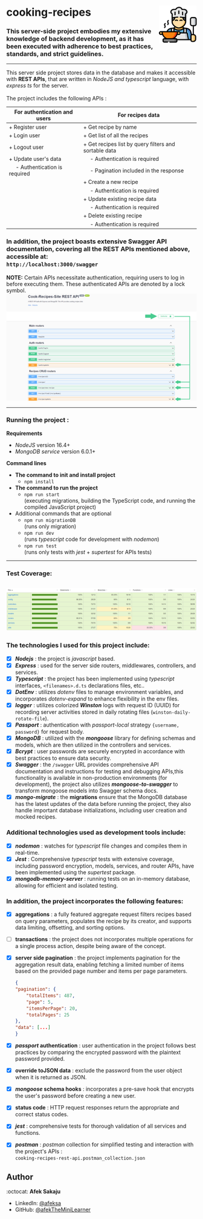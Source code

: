 # cooking-recipes <img src="readme-resources/cooking.png" width=100px height=100px align="right">

### This server-side project embodies my extensive knowledge of backend development, as it has been executed with adherence to best practices, standards, and strict guidelines. <br />

---

This server side project stores data in the database and makes it accessible with **REST APIs**, that are written in _NodeJS and typescript_ language, with _express ts_ for the server. <br /> <br />
The project includes the following APIs :

| For authentication and users        | For recipes data                                      |
| ----------------------------------- | ----------------------------------------------------- |
| + Register user                     | + Get recipe by name                                  |
| + Login user                        | + Get list of all the recipes                         |
| + Logout user                       | + Get recipes list by query filters and sortable data |
| + Update user's data                | &emsp; - Authentication is required                   |
| &emsp; - Authentication is required | &emsp; - Pagination included in the response          |
|                                     | + Create a new recipe                                 |
|                                     | &emsp; - Authentication is required                   |
|                                     | + Update existing recipe data                         |
|                                     | &emsp; - Authentication is required                   |
|                                     | + Delete existing recipe                              |
|                                     | &emsp; - Authentication is required                   |

### In addition, the project boasts extensive Swagger API documentation, covering all the REST APIs mentioned above, accessible at: <br /> `http://localhost:3000/swagger` <br />

**NOTE:**
Certain APIs necessitate authentication, requiring users to log in before executing them. These authenticated APIs are denoted by a lock symbol. <br />
![APIs that require authentication](readme-resources/swagger-auth.png) <br />

---

### **Running the project :**

**Requirements**

-   _NodeJS_ version 16.4+
-   _MongoDB service_ version 6.0.1+

**Command lines**

-   **The command to init and install project**
    -   `npm install`
-   **The command to run the project**
    -   `npm run start`<br /> (executing migrations, building the TypeScript code, and running the compiled JavaScript project)
-   Additional commands that are optional
    -   `npm run migrationDB`
        <br />(runs only migration)
    -   `npm run dev`<br /> (runs _typescript_ code for development with _nodemon_)
    -   `npm run test`<br /> (runs only tests with _jest_ + _supertest_ for APIs tests)

---

### Test Coverage:

## ![coverage](readme-resources/coverage.PNG)

### The technologies I used for this project include:

-   [x] _**Nodejs**_ : the project is _javascript_ based.
-   [x] _**Express**_ : used for the server side routers, middlewares, controllers, and services.
-   [x] _**Typescript**_ : the project has been implemented using _typescript_ interfaces, `<filenames>.d.ts` declarations files, etc..
-   [x] _**DotEnv**_ : utilizes _dotenv_ files to manage environment variables, and incorporates _dotenv-expand_ to enhance flexibility in the env files.
-   [x] _**logger**_ : utilizes colorized _**Winston**_ logs with request ID (UUID) for recording server activities stored in daily rotating files (`winston-daily-rotate-file`).
-   [x] _**Passport**_ : authentication with _passport-local_ strategy `{username, password}` for request body.
-   [x] _**MongoDB**_ : utilized with the _**mongoose**_ library for defining schemas and models, which are then utilized in the controllers and services.
-   [x] _**Bcrypt**_ : user passwords are securely encrypted in accordance with best practices to ensure data security.
-   [x] _**Swagger**_ : the `/swagger` URL provides comprehensive API documentation and instructions for testing and debugging APIs,this functionality is available in non-production environments (for development), the project also utilizes _**mongoose-to-swagger**_ to transform mongoose models into Swagger schema docs.
-   [x] _**mongo-migrate**_ : the **migrations** ensure that the MongoDB database has the latest updates of the data before running the project, they also handle important database initializations, including user creation and mocked recipes.

### Additional technologies used as development tools include:

-   [x] _**nodemon**_ : watches for _typescript_ file changes and compiles them in real-time.
-   [x] _**Jest**_ : Comprehensive _typescript_ tests with extensive coverage, including password encryption, models, services, and router APIs, have been implemented using the _supertest_ package.
-   [x] _**mongodb-memory-server**_ : running tests on an in-memory database, allowing for efficient and isolated testing.

### In addition, the project incorporates the following features:

-   [x] **aggregations** : a fully featured aggregate request filters recipes based on query parameters, populates the recipe by its creator, and supports data limiting, offsetting, and sorting options.
-   [ ] **transactions** : the project does not incorporates multiple operations for a single process action, despite being aware of the concept.
-   [x] **server side pagination** : the project implements pagination for the aggregation result data, enabling fetching a limited number of items based on the provided page number and items per page parameters.<br />

    ```json
    {
    "pagination": {
        "totalItems": 487,
        "page": 5,
        "itemsPerPage": 20,
        "totalPages": 25
    },
    "data": [...]
    }
    ```

-   [x] **_passport_ authentication** : user authentication in the project follows best practices by comparing the encrypted password with the plaintext password provided.
-   [x] **override toJSON data** : exclude the password from the user object when it is returned as JSON.
-   [x] **_mongoose_ schema hooks** : incorporates a pre-save hook that encrypts the user's password before creating a new user.
-   [x] **status code** : HTTP request responses return the appropriate and correct status codes.
-   [x] **_jest_** : comprehensive tests for thorough validation of all services and functions.
-   [x] **_postman_** : _postman_ collection for simplified testing and interaction with the project's APIs : </br>
        `cooking-recipes-rest-api.postman_collection.json`

## Author

:octocat: **Afek Sakaju**

-   LinkedIn: [@afeksa](https://www.linkedin.com/in/afeksa/)
-   GitHub: [@afekTheMiniLearner](https://github.com/afekTheMiniLearner)
